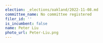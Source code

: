 ```yaml
---
election: _elections/oakland/2022-11-08.md
committee_name: No committee registered
filer_id: ''
is_incumbent: false
name: Peter Liu
photo_url: Peter-Liu.png
---
```

